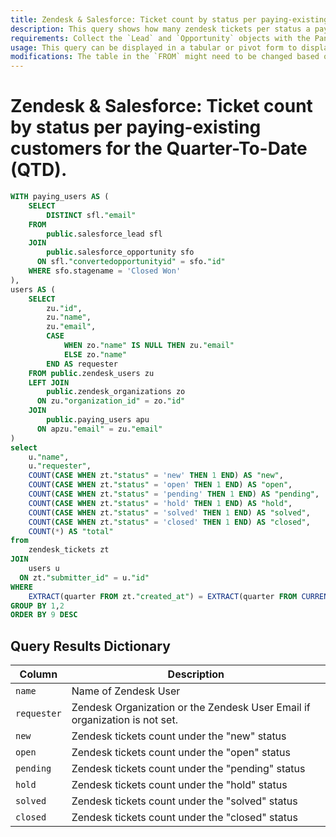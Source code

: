 ```yaml
---
title: Zendesk & Salesforce: Ticket count by status per paying-existing customers for the Quarter-To-Date (QTD).
description: This query shows how many zendesk tickets per status a paying customer has. Paying customers are derived from Salesforce data and the ticket count is derived from the Zendesk data. User data from the two datasources are linked by email.
requirements: Collect the `Lead` and `Opportunity` objects with the Panoply Salesforce data source and also the `Users` and `Organizations` Resources form the Zendesk data source.
usage: This query can be displayed in a tabular or pivot form to display the ticket count per status.
modifications: The table in the `FROM` might need to be changed based on Schema and Destination settings in the data source. The Date Range Filter using the `created_at` in the `WHERE` clause can be changed.
---
```


# Zendesk & Salesforce: Ticket count by status per paying-existing customers for the Quarter-To-Date (QTD).

```sql
WITH paying_users AS (
    SELECT
        DISTINCT sfl."email"
    FROM
        public.salesforce_lead sfl
    JOIN
        public.salesforce_opportunity sfo
      ON sfl."convertedopportunityid" = sfo."id"
    WHERE sfo.stagename = 'Closed Won'
),
users AS (
    SELECT
        zu."id",
        zu."name",
        zu."email",
        CASE
            WHEN zo."name" IS NULL THEN zu."email"
            ELSE zo."name"
        END AS requester
    FROM public.zendesk_users zu
    LEFT JOIN
        public.zendesk_organizations zo
      ON zu."organization_id" = zo."id"
    JOIN
        public.paying_users apu
      ON apzu."email" = zu."email"
)
select
    u."name",
    u."requester",
    COUNT(CASE WHEN zt."status" = 'new' THEN 1 END) AS "new",
    COUNT(CASE WHEN zt."status" = 'open' THEN 1 END) AS "open",
    COUNT(CASE WHEN zt."status" = 'pending' THEN 1 END) AS "pending",
    COUNT(CASE WHEN zt."status" = 'hold' THEN 1 END) AS "hold",
    COUNT(CASE WHEN zt."status" = 'solved' THEN 1 END) AS "solved",
    COUNT(CASE WHEN zt."status" = 'closed' THEN 1 END) AS "closed",
    COUNT(*) AS "total"
from
    zendesk_tickets zt
JOIN
    users u
  ON zt."submitter_id" = u."id"
WHERE
    EXTRACT(quarter FROM zt."created_at") = EXTRACT(quarter FROM CURRENT_DATE)
GROUP BY 1,2
ORDER BY 9 DESC
```

## Query Results Dictionary
Column | Description
---|---
`name`| Name of Zendesk User
`requester`| Zendesk Organization or the Zendesk User Email if organization is not set.
`new`| Zendesk tickets count under the "new" status
`open`| Zendesk tickets count under the "open" status
`pending`| Zendesk tickets count under the "pending" status
`hold`| Zendesk tickets count under the "hold" status
`solved`| Zendesk tickets count under the "solved" status
`closed`| Zendesk tickets count under the "closed" status
